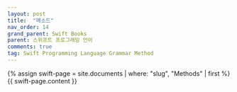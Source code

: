 ```yaml
---
layout: post
title:  "메소드"
nav_order: 14
grand_parent: Swift Books
parent: 스위프트 프로그래밍 언어
comments: true
tag: Swift Programming Language Grammar Method
---
```


{% assign swift-page = site.documents | where: "slug", "Methods" | first %}
{{ swift-page.content }}